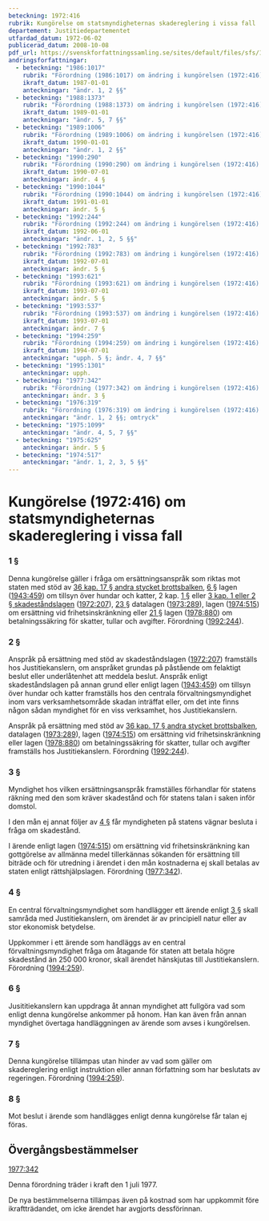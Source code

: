 ```yaml
---
beteckning: 1972:416
rubrik: Kungörelse om statsmyndigheternas skadereglering i vissa fall
departement: Justitiedepartementet
utfardad_datum: 1972-06-02
publicerad_datum: 2008-10-08
pdf_url: https://svenskforfattningssamling.se/sites/default/files/sfs/1972-06/SFS1972-416.pdf
andringsforfattningar:
  - beteckning: "1986:1017"
    rubrik: "Förordning (1986:1017) om ändring i kungörelsen (1972:416) om statsmyndigheternas skadereglering i vissa fall"
    ikraft_datum: 1987-01-01
    anteckningar: "ändr. 1, 2 §§"
  - beteckning: "1988:1373"
    rubrik: "Förordning (1988:1373) om ändring i kungörelsen (1972:416) om statsmyndigheternas skadereglering i vissa fall"
    ikraft_datum: 1989-01-01
    anteckningar: "ändr. 5, 7 §§"
  - beteckning: "1989:1006"
    rubrik: "Förordning (1989:1006) om ändring i kungörelsen (1972:416) om statsmyndigheternas skadereglering i vissa fall"
    ikraft_datum: 1990-01-01
    anteckningar: "ändr. 1, 2 §§"
  - beteckning: "1990:290"
    rubrik: "Förordning (1990:290) om ändring i kungörelsen (1972:416) om statsmyndigheternas skadereglering i vissa fall"
    ikraft_datum: 1990-07-01
    anteckningar: ändr. 4 §
  - beteckning: "1990:1044"
    rubrik: "Förordning (1990:1044) om ändring i kungörelsen (1972:416) om statsmyndigheternas skadereglering i vissa fall"
    ikraft_datum: 1991-01-01
    anteckningar: ändr. 5 §
  - beteckning: "1992:244"
    rubrik: "Förordning (1992:244) om ändring i kungörelsen (1972:416) om statsmyndigheternas skadereglering i vissa fall"
    ikraft_datum: 1992-06-01
    anteckningar: "ändr. 1, 2, 5 §§"
  - beteckning: "1992:783"
    rubrik: "Förordning (1992:783) om ändring i kungörelsen (1972:416) om statsmyndigheternas skadereglering i vissa fall"
    ikraft_datum: 1992-07-01
    anteckningar: ändr. 5 §
  - beteckning: "1993:621"
    rubrik: "Förordning (1993:621) om ändring i kungörelsen (1972:416) om statsmyndigheternas skadereglering i vissa fall"
    ikraft_datum: 1993-07-01
    anteckningar: ändr. 5 §
  - beteckning: "1993:537"
    rubrik: "Förordning (1993:537) om ändring i kungörelsen (1972:416) om statsmyndigheternas skaderegerling i vissa fall"
    ikraft_datum: 1993-07-01
    anteckningar: ändr. 7 §
  - beteckning: "1994:259"
    rubrik: "Förordning (1994:259) om ändring i kungörelsen (1972:416) om statsmyndigheternas skadereglering i vissa fall"
    ikraft_datum: 1994-07-01
    anteckningar: "upph. 5 §; ändr. 4, 7 §§"
  - beteckning: "1995:1301"
    anteckningar: upph.
  - beteckning: "1977:342"
    rubrik: "Förordning (1977:342) om ändring i kungörelsen (1972:416) om statsmyndigheternas skadereglering i vissa fall"
    anteckningar: ändr. 3 §
  - beteckning: "1976:319"
    rubrik: "Förordning (1976:319) om ändring i kungörelsen (1972:416) om statsmyndigheternas skadereglering i vissa fall"
    anteckningar: "ändr. 1, 2 §§; omtryck"
  - beteckning: "1975:1099"
    anteckningar: "ändr. 4, 5, 7 §§"
  - beteckning: "1975:625"
    anteckningar: ändr. 5 §
  - beteckning: "1974:517"
    anteckningar: "ändr. 1, 2, 3, 5 §§"
---
```


# Kungörelse (1972:416) om statsmyndigheternas skadereglering i vissa fall

### 1 §

Denna kungörelse gäller i fråga om ersättningsanspråk som riktas mot staten med stöd av [36 kap. 17 § andra stycket brottsbalken](https://selex.se/eli/sfs/1962/700#kap36.17), [6 §](#6) lagen ([1943:459](https://selex.se/eli/sfs/1943/459)) om tillsyn över hundar och katter, 2 kap. [1 §](#kap2.1) eller [3 kap. 1 eller 2 § skadeståndslagen](https://selex.se/eli/sfs/1972/207#kap3.1) ([1972:207](https://selex.se/eli/sfs/1972/207)), [23 §](#23) datalagen ([1973:289](https://selex.se/eli/sfs/1973/289)), lagen ([1974:515](https://selex.se/eli/sfs/1974/515)) om ersättning vid frihetsinskränkning eller [21 §](#21) lagen ([1978:880](https://selex.se/eli/sfs/1978/880)) om betalningssäkring för skatter, tullar och avgifter. Förordning ([1992:244](https://selex.se/eli/sfs/1992/244)).

### 2 §

Anspråk på ersättning med stöd av skadeståndslagen ([1972:207](https://selex.se/eli/sfs/1972/207)) framställs hos Justitiekanslern, om anspråket grundas på påstående om felaktigt beslut eller underlåtenhet att meddela beslut. Anspråk enligt skadeståndslagen på annan grund eller enligt lagen ([1943:459](https://selex.se/eli/sfs/1943/459)) om tillsyn över hundar och katter framställs hos den centrala förvaltningsmyndighet inom vars verksamhetsområde skadan inträffat eller, om det inte finns någon sådan myndighet för en viss verksamhet, hos Justitiekanslern.

Anspråk på ersättning med stöd av [36 kap. 17 § andra stycket brottsbalken](https://selex.se/eli/sfs/1962/700#kap36.17), datalagen ([1973:289](https://selex.se/eli/sfs/1973/289)), lagen ([1974:515](https://selex.se/eli/sfs/1974/515)) om ersättning vid frihetsinskränkning eller lagen ([1978:880](https://selex.se/eli/sfs/1978/880)) om betalningssäkring för skatter, tullar och avgifter framställs hos Justitiekanslern. Förordning ([1992:244](https://selex.se/eli/sfs/1992/244)).

### 3 §

Myndighet hos vilken ersättningsanspråk framställes förhandlar för statens räkning med den som kräver skadestånd och för statens talan i saken inför domstol.

I den mån ej annat följer av [4 §](#4) får myndigheten på statens vägnar besluta i fråga om skadestånd.

I ärende enligt lagen ([1974:515](https://selex.se/eli/sfs/1974/515)) om ersättning vid frihetsinskränkning kan gottgörelse av allmänna medel tillerkännas sökanden för ersättning till biträde och för utredning i ärendet i den mån kostnaderna ej skall betalas av staten enligt rättshjälpslagen. Förordning ([1977:342](https://selex.se/eli/sfs/1977/342)).

### 4 §

En central förvaltningsmyndighet som handlägger ett ärende enligt [3 §](#3) skall samråda med Justitiekanslern, om ärendet är av principiell natur eller av stor ekonomisk betydelse.

Uppkommer i ett ärende som handläggs av en central förvaltningsmyndighet fråga om åtagande för staten att betala högre skadestånd än 250 000 kronor, skall ärendet hänskjutas till Justitiekanslern. Förordning ([1994:259](https://selex.se/eli/sfs/1994/259)).

### 6 §

Jusititiekanslern kan uppdraga åt annan myndighet att fullgöra vad som enligt denna kungörelse ankommer på honom. Han kan även från annan myndighet övertaga handläggningen av ärende som avses i kungörelsen.

### 7 §

Denna kungörelse tillämpas utan hinder av vad som gäller om skadereglering enligt instruktion eller annan författning som har beslutats av regeringen. Förordning ([1994:259](https://selex.se/eli/sfs/1994/259)).

### 8 §

Mot beslut i ärende som handlägges enligt denna kungörelse får talan ej föras.

## Övergångsbestämmelser

[1977:342](https://selex.se/eli/sfs/1977/342)

Denna förordning träder i kraft den 1 juli 1977.

De nya bestämmelserna tillämpas även på kostnad som har uppkommit före ikraftträdandet, om icke ärendet har avgjorts dessförinnan.